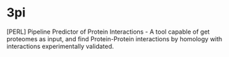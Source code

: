 3pi
===

[PERL] Pipeline Predictor of Protein Interactions - A tool capable of get proteomes as input, and find Protein-Protein interactions by homology with interactions experimentally validated.
